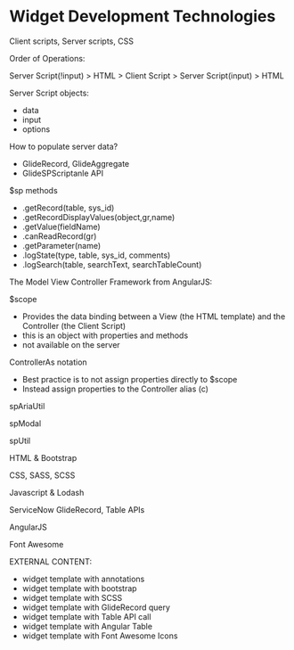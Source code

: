 # Widget Development Technologies

Client scripts, Server scripts, CSS

Order of Operations:

Server Script(!input) > HTML > Client Script > Server Script(input) > HTML

Server Script objects:
* data
* input
* options

How to populate server data?
* GlideRecord, GlideAggregate
* GlideSPScriptanle API

$sp methods
* .getRecord(table, sys_id)
* .getRecordDisplayValues(object,gr,name)
* .getValue(fieldName)
* .canReadRecord(gr)
* .getParameter(name)
* .logState(type, table, sys_id, comments)
* .logSearch(table, searchText, searchTableCount)

The Model View Controller Framework from AngularJS:

$scope

* Provides the data binding between a View (the HTML template) and the Controller (the Client Script)
* this is an object with properties and methods
* not available on the server

ControllerAs notation
* Best practice is to not assign properties directly to $scope
* Instead assign properties to the Controller alias (c)

spAriaUtil

spModal

spUtil


HTML & Bootstrap

CSS, SASS, SCSS

Javascript & Lodash

ServiceNow GlideRecord, Table APIs

AngularJS

Font Awesome



EXTERNAL CONTENT:

* widget template with annotations
* widget template with bootstrap
* widget template with SCSS
* widget template with GlideRecord query
* widget template with Table API call
* widget template with Angular Table
* widget template with Font Awesome Icons
